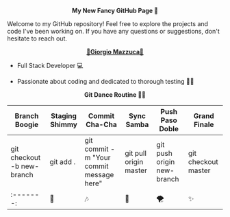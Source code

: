 <p align="center">
  <b>My New Fancy GitHub Page 🚀</b>
</p>

Welcome to my GitHub repository! Feel free to explore the projects and code I've been working on. If you have any questions or suggestions, don't hesitate to reach out.


<p align="center">
  <b style="text-transform: capitalize;"><a href="https://www.linkedin.com/in/giorgio-mazzuca/">🌟Giorgio Mazzuca🌟</a></b>
</p>

+ Full Stack Developer 💻

+ Passionate about coding and dedicated to thorough testing 🧑‍💻
<p align="center">
  <b>Git Dance Routine 🕺💃</b>
</p>
                                                         
| Branch Boogie                        |Staging Shimmy                         | Commit Cha-Cha|Sync Samba   |Push Paso Doble       |Grand Finale|
| --------                            | --------                               | --------       |--------   |--------              |--------|
|git checkout -b new-branch| git add .|git commit -m "Your commit message here"|git pull origin master|git push origin new-branch|git checkout master|    
 | :-------: | 🎵| 🎶 | 🚀 | 🌪️ | ✨  | 🌈  |
